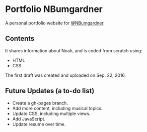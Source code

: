 # Portfolio NBumgardner

A personal portfolio website for [@NBumgardner](https://github.com/NBumgardner).

## Contents

It shares information about Noah, and is coded from scratch using:

* HTML
* CSS

The first draft was created and uploaded on Sep. 22, 2016.

## Future Updates (a to-do list)

* Create a gh-pages branch.
* Add more content, including musical topics.
* Update CSS, including multiple views.
* Add JavaScript.
* Update resume over time.
